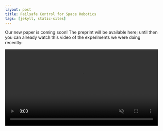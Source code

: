 ```yaml
---
layout: post
title: Failsafe Control for Space Robotics
tags: [jekyll, static-sites]
---
```


Our new paper is coming soon! The preprint will be available here; until then you can already
watch this video of the experiments we were doing recently:

<!-- <video width="100%" preload="auto" autoplay muted controls> -->
<!-- <video width="100%" preload="auto" muted autoplay controls> -->
<video width="100%" muted controls>
    <source src="{{ site.baseurl }}/assets/failsafe_robotics.mp4" type="video/mp4">
</video>
